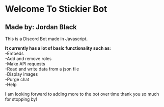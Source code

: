# Welcome To Stickier Bot
## Made by: Jordan Black

This is a Discord Bot made in Javascript. 

**It currently has a lot of basic functionality such as:**\
-Embeds\
-Add and remove roles\
-Make API requests\
-Read and write data from a json file\
-Display images\
-Purge chat\
-Help

I am looking forward to adding more to the bot over time thank you so much for stopping by!

